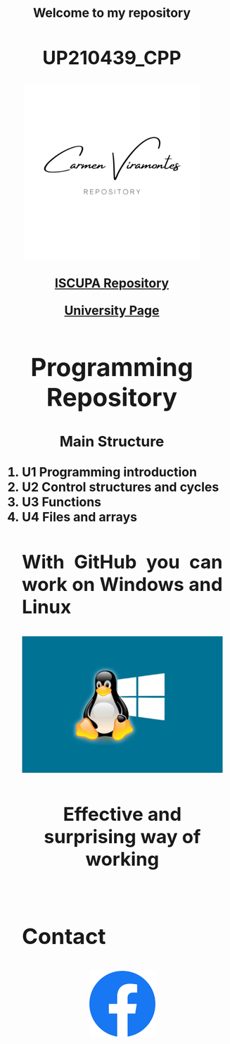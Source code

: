 <h1>  <div align= "center"> Welcome to my repository
<div>
<h2> UP210439_CPP</h2>
<p align="center">
<img src="/imagenes/logop.png" width="400">
<br>
<p>
<a href="https://github.com/UPA-ISC/ProgramacionCpp"> ISCUPA Repository</a>
</p>
<a href="https://upa.edu.mx/"> University Page</a>
<a/>
<p/>
<h1>Programming Repository</h1>
<h3>Main Structure</h2>
<ol>
<div align= "justify">
<li>U1 Programming introduction</li>
<li>U2 Control structures and cycles</li>
<li>U3 Functions</li>
<li>U4 Files and arrays</li>
<p/>
<h2>With GitHub you can work on Windows and Linux
<p <div align= "center">
<img src="/imagenes/liwi.jpg" width="600">
<div>
<div align = center>
<h4>Effective and surprising way of working
<div>
<br>
<p>
<div align= "justify">
<h3>Contact
<div>
<p>
<div align="center">
<a href="https://www.facebook.com/carmen.viramontes.71/about_details">
<img src="/imagenes/fc.png" width="150">
<a/>


